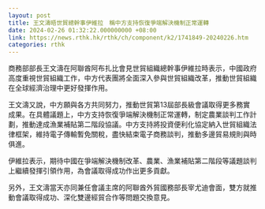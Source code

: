 ```yaml
---
layout: post
title: 王文濤晤世貿總幹事伊維拉　稱中方支持恢復爭端解決機制正常運轉
date: 2024-02-26 01:32:22.000000000 +08:00
link: https://news.rthk.hk/rthk/ch/component/k2/1741849-20240226.htm
categories: rthk
---
```


商務部部長王文濤在阿聯酋阿布扎比會見世貿組織總幹事伊維拉時表示，中國政府高度重視世貿組織工作，中方代表團將全面深入參與世貿組織改革，推動世貿組織在全球經濟治理中更好發揮作用。

王文濤又說，中方願與各方共同努力，推動世貿第13屆部長級會議取得更多務實成果。在具體議題上，中方支持恢復爭端解決機制正常運轉，制定農業談判工作計劃，推動達成漁業補貼第二階段協議。中方支持將投資便利化協定納入世貿組織法律框架，維持電子傳輸暫免關稅，盡快結束電子商務談判，推動多邊貿易規則與時俱進。

伊維拉表示，期待中國在爭端解決機制改革、農業、漁業補貼第二階段等議題談判上繼續發揮引領作用，為會議取得成功作出更多貢獻。

另外，王文濤當天亦同兼任會議主席的阿聯酋外貿國務部長宰尤迪會面，雙方就推動會議取得成功、深化雙邊經貿合作等問題交換意見。
